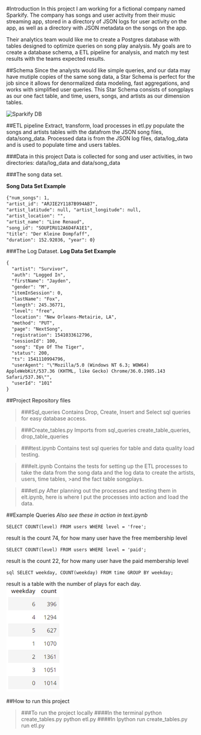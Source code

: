 #Introduction
In this project I am working for a fictional company named Sparkify. The company has songs and user activity from their music streaming app, stored in a directory of JSON logs for user activity on the app, as well as a directory with JSON metadata on the songs on the app. 

Their analytics team would like me to create a Postgres database with tables designed to optimize queries on song play analysis. My goals are to create a database schema, a ETL pipeline for analysis, and match my test results with the teams expected results.


##Schema
Since the analysts would like simple queries, and our data may have mutiple copies of the same song data, a Star Schema is perfect for the job since it allows for denormalized data modeling, fast aggregations, and works with simplified user queries. This Star Schema consists of songplays as our one fact table, and time, users, songs, and artists as our dimension tables. 

![Sparkify DB](assets/SparkifyStarDB.jpeg "Star Schema")


##ETL pipeline
Extract, transform, load processes in etl.py populate the songs and artists tables with the datafrom the JSON song files, data/song_data. Processed data is from the JSON log files, data/log_data and is used to populate time and users tables.

###Data in this project
Data is collected for song and user activities, in two directories: data/log_data and data/song_data


###The song data set.

**Song Data Set Example**

    {"num_songs": 1,
    "artist_id": "ARJIE2Y1187B994AB7",
    "artist_latitude": null, "artist_longitude": null,
    "artist_location": "", 
    "artist_name": "Line Renaud",
    "song_id": "SOUPIRU12A6D4FA1E1",
    "title": "Der Kleine Dompfaff", 
    "duration": 152.92036, "year": 0}



###The Log Dataset.
**Log Data Set Example**

    {
      "artist": "Survivor",
      "auth": "Logged In",
      "firstName": "Jayden",
      "gender": "M",
      "itemInSession": 0,
      "lastName": "Fox",
      "length": 245.36771,
      "level": "free",
      "location": "New Orleans-Metairie, LA",
      "method": "PUT",
      "page": "NextSong",
      "registration": 1541033612796,
      "sessionId": 100,
      "song": "Eye Of The Tiger",
      "status": 200,
      "ts": 1541110994796,
      "userAgent": "\"Mozilla/5.0 (Windows NT 6.3; WOW64) AppleWebKit/537.36 (KHTML, like Gecko) Chrome/36.0.1985.143 Safari/537.36\"",
      "userId": "101"
    }



##Project Repository files

>###Sql_queries
>Contains Drop, Create, Insert and Select sql queries for easy database access.

        
>###Create_tables.py
Imports from sql_queries  create_table_queries, drop_table_queries
    
    
>###test.ipynb
>Contains test sql queries for table and data quality load testing.
    
    
>###elt.ipynb
>Contains the tests for setting up the ETL processes to take the data from the song data and the log data to create the artists, users, time tables, >and the fact table songplays.
    
    
 >###etl.py 
 >After planning out the processes and testing them in elt.ipynb, here is where I put the processes into action and load the data. </li>
        
       
 

##Example Queries
*Also see these in action in text.ipynb* 

    SELECT COUNT(level) FROM users WHERE level = 'free';
result is the count 74, for how many user have the free membership level
    
    SELECT COUNT(level) FROM users WHERE level = 'paid';
result is the count 22, for how many user have the paid membership level
    
    sql SELECT weekday, COUNT(weekday) FROM time GROUP BY weekday;
result is a table with the number of plays for each day.
  ![Day Usage Count](assets/dayCount.png "Day count")
    
    
##How to run this project

>###To run the project locally
####In the terminal
>python create_tables.py
>python etl.py
####In Ipython
>run create_tables.py
>run etl.py

    
    
    
    
    
